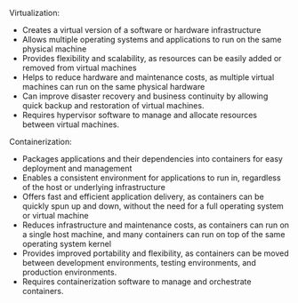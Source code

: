 

Virtualization:
- Creates a virtual version of a software or hardware infrastructure
- Allows multiple operating systems and applications to run on the same physical machine
- Provides flexibility and scalability, as resources can be easily added or removed from virtual machines
- Helps to reduce hardware and maintenance costs, as multiple virtual machines can run on the same physical hardware
- Can improve disaster recovery and business continuity by allowing quick backup and restoration of virtual machines.
- Requires hypervisor software to manage and allocate resources between virtual machines.

Containerization:
- Packages applications and their dependencies into containers for easy deployment and management
- Enables a consistent environment for applications to run in, regardless of the host or underlying infrastructure
- Offers fast and efficient application delivery, as containers can be quickly spun up and down, without the need for a full operating system or virtual machine
- Reduces infrastructure and maintenance costs, as containers can run on a single host machine, and many containers can run on top of the same operating system kernel
- Provides improved portability and flexibility, as containers can be moved between development environments, testing environments, and production environments.
- Requires containerization software to manage and orchestrate containers.